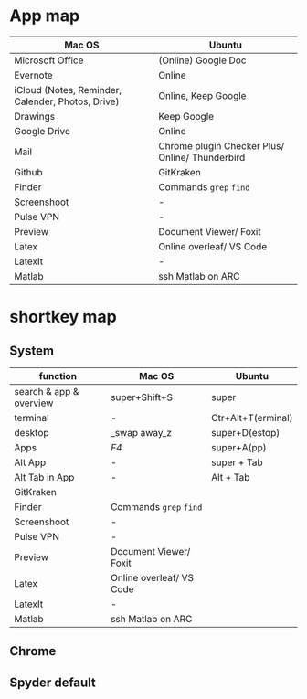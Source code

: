 # App map
Mac OS | Ubuntu
------------ | -------------
Microsoft Office | (Online) Google Doc
Evernote | Online
iCloud (Notes, Reminder, Calender, Photos, Drive) | Online, Keep Google
Drawings | Keep Google
Google Drive | Online
Mail | Chrome plugin Checker Plus/ Online/ Thunderbird
Github | GitKraken
Finder | Commands `grep` `find`
Screenshoot | -
Pulse VPN | -
Preview | Document Viewer/ Foxit
Latex | Online overleaf/ VS Code
LatexIt | -
Matlab | ssh Matlab on ARC 

# shortkey map

## System

function | Mac OS | Ubuntu 
------------ |------------ | -------------
search & app & overview | super+Shift+S | super
terminal | - | Ctr+Alt+T(erminal)
desktop | _swap away_z |super+D(estop)
Apps | _F4_ | super+A(pp)
Alt App | - | super + Tab
Alt Tab in App | - | Alt + Tab
 | GitKraken
Finder | Commands `grep` `find`
Screenshoot | -
Pulse VPN | -
Preview | Document Viewer/ Foxit
Latex | Online overleaf/ VS Code
LatexIt | -
Matlab | ssh Matlab on ARC 



## Chrome


## Spyder default